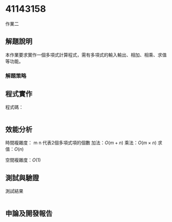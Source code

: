 # 41143158

作業二

## 解題說明
本作業要求實作一個多項式計算程式，需有多項式的輸入輸出、相加、相乘、求值等功能。
### 解題策略

## 程式實作

程式碼：
```cpp

```

## 效能分析

時間複雜度：
m n 代表2個多項式項的個數
加法：$O(m + n)$
乘法：$O(m × n)$
求值：$O(n)$

空間複雜度：$O(1)$

## 測試與驗證

測試結果
```

```

## 申論及開發報告

